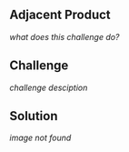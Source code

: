 ﻿## Adjacent Product
  *what does this challenge do?* 
​
## Challenge
  *challenge desciption*
​
## Solution
  *image not found*​